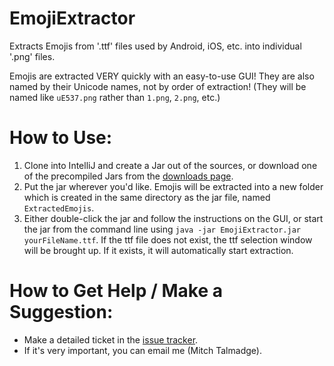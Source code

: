 # EmojiExtractor
Extracts Emojis from '.ttf' files used by Android, iOS, etc. into individual '.png' files.

Emojis are extracted VERY quickly with an easy-to-use GUI! They are also named by their Unicode names, not by order of extraction!
(They will be named like `uE537.png` rather than `1.png`, `2.png`, etc.)

# How to Use:
1. Clone into IntelliJ and create a Jar out of the sources, or download one of the precompiled Jars from the [downloads page](https://github.com/MitchTalmadge/EmojiExtractor/releases).
2. Put the jar wherever you'd like. Emojis will be extracted into a new folder which is created in the same directory as the jar file, named `ExtractedEmojis`.
3. Either double-click the jar and follow the instructions on the GUI, or start the jar from the command line using `java -jar EmojiExtractor.jar yourFileName.ttf`. If the ttf file does not exist, the ttf selection window will be brought up. If it exists, it will automatically start extraction.

# How to Get Help / Make a Suggestion:
* Make a detailed ticket in the [issue tracker](https://github.com/MitchTalmadge/EmojiExtractor/issues).
* If it's very important, you can email me (Mitch Talmadge).

